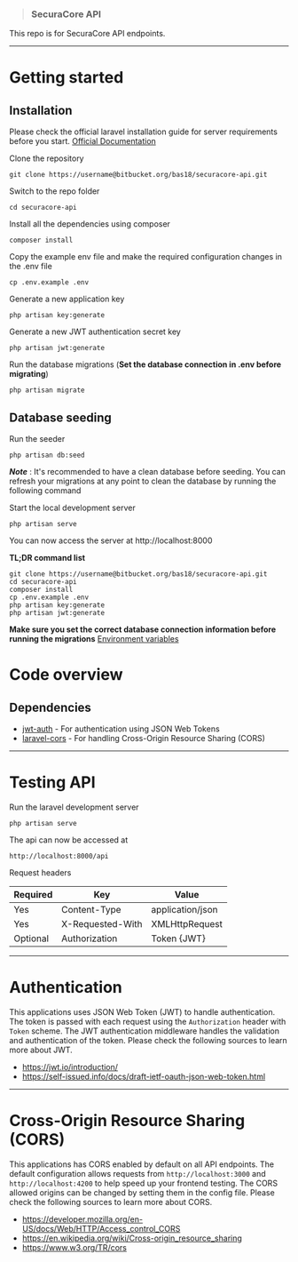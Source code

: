 > ### SecuraCore API

This repo is for SecuraCore API endpoints.

----------

# Getting started

## Installation

Please check the official laravel installation guide for server requirements before you start. [Official Documentation](https://laravel.com/docs/5.7/installation#installation)


Clone the repository

    git clone https://username@bitbucket.org/bas18/securacore-api.git

Switch to the repo folder

    cd securacore-api

Install all the dependencies using composer

    composer install

Copy the example env file and make the required configuration changes in the .env file

    cp .env.example .env

Generate a new application key

    php artisan key:generate

Generate a new JWT authentication secret key

    php artisan jwt:generate

Run the database migrations (**Set the database connection in .env before migrating**)

    php artisan migrate

## Database seeding

Run the seeder

    php artisan db:seed

***Note*** : It's recommended to have a clean database before seeding. You can refresh your migrations at any point to clean the database by running the following command

Start the local development server

    php artisan serve

You can now access the server at http://localhost:8000

**TL;DR command list**

    git clone https://username@bitbucket.org/bas18/securacore-api.git
    cd securacore-api
    composer install
    cp .env.example .env
    php artisan key:generate
    php artisan jwt:generate 
    
**Make sure you set the correct database connection information before running the migrations** [Environment variables](#environment-variables)

# Code overview

## Dependencies

- [jwt-auth](https://github.com/tymondesigns/jwt-auth) - For authentication using JSON Web Tokens
- [laravel-cors](https://github.com/barryvdh/laravel-cors) - For handling Cross-Origin Resource Sharing (CORS)

----------

# Testing API

Run the laravel development server

    php artisan serve

The api can now be accessed at

    http://localhost:8000/api

Request headers

| **Required**  | **Key**               | **Value**             |
|---------- |------------------ |------------------ |
| Yes       | Content-Type      | application/json  |
| Yes       | X-Requested-With  | XMLHttpRequest    |
| Optional  | Authorization     | Token {JWT}       |


----------
 
# Authentication
 
This applications uses JSON Web Token (JWT) to handle authentication. The token is passed with each request using the `Authorization` header with `Token` scheme. The JWT authentication middleware handles the validation and authentication of the token. Please check the following sources to learn more about JWT.
 
- https://jwt.io/introduction/
- https://self-issued.info/docs/draft-ietf-oauth-json-web-token.html

----------

# Cross-Origin Resource Sharing (CORS)
 
This applications has CORS enabled by default on all API endpoints. The default configuration allows requests from `http://localhost:3000` and `http://localhost:4200` to help speed up your frontend testing. The CORS allowed origins can be changed by setting them in the config file. Please check the following sources to learn more about CORS.
 
- https://developer.mozilla.org/en-US/docs/Web/HTTP/Access_control_CORS
- https://en.wikipedia.org/wiki/Cross-origin_resource_sharing
- https://www.w3.org/TR/cors